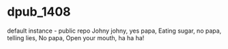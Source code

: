 # dpub_1408
default instance - public repo
Johny johny, yes papa, 
Eating sugar, no papa,
telling lies, No papa,
Open your mouth, ha ha ha!
